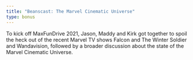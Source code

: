 ```yaml
---
title: "Beanscast: The Marvel Cinematic Universe"
type: bonus
---
```

To kick off MaxFunDrive 2021, Jason, Maddy and Kirk got together to spoil the heck out of the recent Marvel TV shows Falcon and The Winter Soldier and Wandavision, followed by a broader discussion about the state of the Marvel Cinematic Universe.